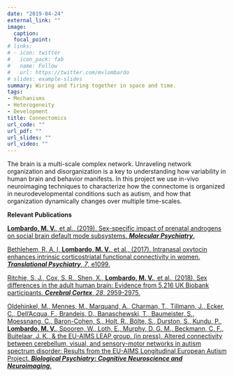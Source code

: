 ```yaml
---
date: "2019-04-24"
external_link: ""
image:
  caption:
  focal_point:
# links:
# - icon: twitter
#   icon_pack: fab
#   name: Follow
#   url: https://twitter.com/mvlombardo
# slides: example-slides
summary: Wiring and firing together in space and time.
tags:
- Mechanisms
- Heterogeneity
- Development
title: Connectomics
url_code: ""
url_pdf: ""
url_slides: ""
url_video: ""
---
```


The brain is a multi-scale complex network. Unraveling network organization and disorganization is a key to understanding how variability in human brain and behavior manifests. In this project we use in-vivo neuroimaging techniques to characterize how the connectome is organized in neurodevelopmental conditions such as autism, and how that organization dynamically changes over multiple time-scales.

**Relevant Publications**

[**Lombardo, M. V.**, et al., (2019). Sex-specific impact of prenatal androgens on social brain default mode subsystems. ***Molecular Psychiatry***.](https://www.nature.com/articles/s41380-018-0198-y)

[Bethlehem, R, A. I, **Lombardo, M. V.**, et al., (2017). Intranasal oxytocin enhances intrinsic corticostriatal functional connectivity in women. ***Translational Psychiatry***, *7*, e1099.](https://www.nature.com/articles/tp201772)

[Ritchie, S. J., Cox, S. R., Shen, X., **Lombardo, M. V.**, et al., (2018). Sex differences in the adult human brain: Evidence from 5,216 UK Biobank participants. ***Cerebral Cortex***, *28*, 2959-2975.](https://academic.oup.com/cercor/article/28/8/2959/4996558)

[Oldehinkel, M., Mennes, M., Marquand, A., Charman, T., Tillmann, J., Ecker, C., Dell’Acqua, F., Brandeis, D., Banaschewski, T., Baumeister, S., Moessnang, C., Baron-Cohen, S., Holt, R., Bölte, S., Durston, S., Kundu, P., **Lombardo, M. V.**, Spooren, W., Loth, E., Murphy, D. G. M., Beckmann, C. F., Buitelaar, J. K., & the EU-AIMS LEAP group. (in press). Altered connectivity between cerebellum, visual, and sensory-motor networks in autism spectrum disorder: Results from the EU-AIMS Longitudinal European Autism Project. ***Biological Psychiatry: Cognitive Neuroscience and Neuroimaging***.](https://www.sciencedirect.com/science/article/pii/S2451902218303069)

